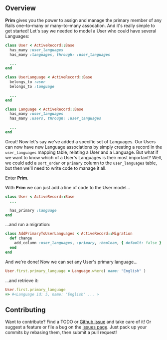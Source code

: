 Overview
--------

__Prim__ gives you the power to assign and manage the primary member of any Rails one–to–many or many–to–many assocation. And it's really simple to get started! Let's say we needed to model a User who could have several Languages:

```ruby
class User < ActiveRecord::Base
  has_many :user_languages
  has_many :languages, through: :user_languages

  ...
end
```

```ruby
class UserLanguage < ActiveRecord::Base
  belongs_to :user
  belongs_to :language

  ...
end
```

```ruby
class Language < ActiveRecord::Base
  has_many :user_languages
  has_many :users, through: :user_languages

  ...
end
```

Great! Now let's say we've added a specific set of Languages. Our Users can now have new Language associations by simply creating a record in the `user_languages` mapping table, relating a User and a Language. But what if we want to know which of a User's Languages is their most important? Well, we could add a `sort_order` or `primary` column to the `user_languages` table, but then we'll need to write code to manage it all.

Enter __Prim__.

With __Prim__ we can just add a line of code to the User model...

```ruby
class User < ActiveRecord::Base
  ...

  has_primary :language
end
```

...and run a migration:

```ruby
class AddPrimaryToUserLanguages < ActiveRecord::Migration
  def change
    add_column :user_languages, :primary, :boolean, { default: false }
  end
end
```

And we're done! Now we can set any User's primary language...

```ruby
User.first.primary_language = Language.where( name: "English" )
```

...and retrieve it:

```ruby
User.first.primary_language
=> #<Language id: 5, name: "English" ... >
```

Contributing
------------

Want to contribute? Find a TODO or [Github issue](https://github.com/OrcaHealth/prim/issues) and take care of it! Or suggest a feature or file a bug on the [issues page](https://github.com/OrcaHealth/prim/issues). Just pack up your commits by rebasing them, then submit a pull request!

